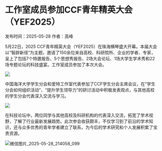 # 工作室成员参加CCF青年精英大会（YEF2025）

发布时间：2025-05-28  作者：高峰

5月22日，2025 CCF青年精英大会（YEF2025）在珠海横琴盛大开幕。本届大会以“智辟新径”为主题，邀请了150余位来自高校、科研院所、企业的学者、专家，呈上了包括7个特邀报告、5个思想秀报告、2场大会论坛、1场大学生学术秀和22场专题论坛的科技盛宴。工作室成员参加了本次大会。

![](https://gaopursuit.oss-cn-beijing.aliyuncs.com/img/2025/%E5%BE%AE%E4%BF%A1%E5%9B%BE%E7%89%87_2025-05-28_213701_814.jpg)

中国海洋大学学生分会和爱特工作室代表参加了CCF学生分会主席会议，在“学生分会如何组织活动”、“提升学生领导力”的研讨活动中积极发表观点，与其他高校的学生分会代表深入交流与学习。

![](https://gaopursuit.oss-cn-beijing.aliyuncs.com/img/2025/%E5%BE%AE%E4%BF%A1%E5%9B%BE%E7%89%87_2025-05-28_213708_160.jpg)

在科技论坛中，两位同学与其他高校及科研机构的代表深入交流，拓宽了学术视野，了解了行业最新发展趋势。此次参会收获颇丰，不仅学习到了前沿的学术知识，还与众多优秀的青年学者建立了联系，为今后的学术研究和个人发展积累了宝贵资源。

![微信图片_2025-05-28_214058_099](https://gaopursuit.oss-cn-beijing.aliyuncs.com/img/2025/%E5%BE%AE%E4%BF%A1%E5%9B%BE%E7%89%87_2025-05-28_214058_099.jpg)
